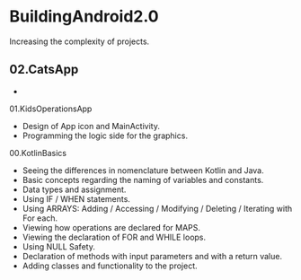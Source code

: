 # BuildingAndroid2.0
Increasing the complexity of projects.

02.CatsApp
  - 
  - 

01.KidsOperationsApp
  - Design of App icon and MainActivity.
  - Programming the logic side for the graphics.

00.KotlinBasics
  - Seeing the differences in nomenclature between Kotlin and Java.
  - Basic concepts regarding the naming of variables and constants.
  - Data types and assignment.
  - Using IF / WHEN statements.
  - Using ARRAYS: Adding / Accessing / Modifying / Deleting / Iterating with For each.
  - Viewing how operations are declared for MAPS.
  - Viewing the declaration of FOR and WHILE loops.
  - Using NULL Safety.
  - Declaration of methods with input parameters and with a return value.
  - Adding classes and functionality to the project.